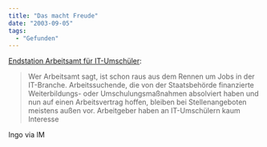 ```yaml
---
title: "Das macht Freude"
date: "2003-09-05"
tags:
  - "Gefunden"
---
```


[Endstation Arbeitsamt für IT-Umschüler](http://www.projekt-love-it.de/news/news_38.html "Endstation Arbeitsamt für IT-Umschüler"):

> Wer Arbeitsamt sagt, ist schon raus aus dem Rennen um Jobs in der IT-Branche. Arbeitssuchende, die von der Staatsbehörde finanzierte Weiterbildungs- oder Umschulungsmaßnahmen absolviert haben und nun auf einen Arbeitsvertrag hoffen, bleiben bei Stellenangeboten meistens außen vor. Arbeitgeber haben an IT-Umschülern kaum Interesse

Ingo via IM
